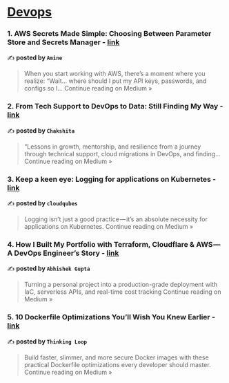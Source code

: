 
<h1><a href=https://medium.com/tag/devops/recommended target="_blank" rel="noopener noreferrer">Devops</a></h1>
<h3>1. AWS Secrets Made Simple: Choosing Between Parameter Store and Secrets Manager - <a href="https://medium.com/@aminebelkadhi/aws-secrets-made-simple-choosing-between-parameter-store-and-secrets-manager-5d31886dfd0c?source=rss------devops-5" target="_blank" rel="noopener noreferrer">link</a></h3>

✍️ **posted by `Amine`**

<blockquote>When you start working with AWS, there’s a moment where you realize: “Wait… where should I put my API keys, passwords, and configs so I…
Continue reading on Medium »</blockquote>

<h3>2. From Tech Support to DevOps to Data: Still Finding My Way - <a href="https://medium.com/@chaksh.shetty_96901/from-tech-support-to-devops-to-data-still-finding-my-way-8a44e234bb8a?source=rss------devops-5" target="_blank" rel="noopener noreferrer">link</a></h3>

✍️ **posted by `Chakshita`**

<blockquote>“Lessons in growth, mentorship, and resilience from a journey through technical support, cloud migrations in DevOps, and finding…
Continue reading on Medium »</blockquote>

<h3>3. Keep a keen eye: Logging for applications on Kubernetes - <a href="https://medium.com/@cloud.qubes/keep-a-keen-eye-logging-for-applications-on-kubernetes-fb54522cb3f5?source=rss------devops-5" target="_blank" rel="noopener noreferrer">link</a></h3>

✍️ **posted by `cloudqubes`**

<blockquote>Logging isn’t just a good practice — it’s an absolute necessity for applications on Kubernetes.
Continue reading on Medium »</blockquote>

<h3>4. How I Built My Portfolio with Terraform, Cloudflare & AWS — A DevOps Engineer’s Story  - <a href="https://medium.com/@abhi133182/how-i-built-my-portfolio-with-terraform-cloudflare-aws-a-devops-engineers-story-b45ccdf82808?source=rss------devops-5" target="_blank" rel="noopener noreferrer">link</a></h3>

✍️ **posted by `Abhishek Gupta`**

<blockquote>Turning a personal project into a production-grade deployment with IaC, serverless APIs, and real-time cost tracking
Continue reading on Medium »</blockquote>

<h3>5. 10 Dockerfile Optimizations You’ll Wish You Knew Earlier - <a href="https://medium.com/@ThinkingLoop/10-dockerfile-optimizations-youll-wish-you-knew-earlier-4d944defc36d?source=rss------devops-5" target="_blank" rel="noopener noreferrer">link</a></h3>

✍️ **posted by `Thinking Loop`**

<blockquote>Build faster, slimmer, and more secure Docker images with these practical Dockerfile optimizations every developer should master.
Continue reading on Medium »</blockquote>

